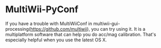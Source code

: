 # MultiWii-PyConf
If you have a trouble with MultiWiiConf in multiwii-gui-processing(https://github.com/multiwii), you can try using it. It is a multiplatform software that can help you do acc/mag calibration. That's especially helpful when you use the latest OS X.
